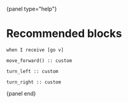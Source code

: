 {panel type="help"}

# Recommended blocks

```scratch
when I receive [go v]

move_forward() :: custom

turn_left :: custom

turn_right :: custom
```

{panel end}
